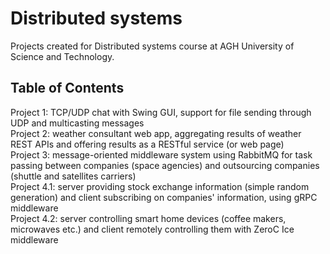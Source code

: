# Distributed systems
Projects created for Distributed systems course at AGH University of Science and Technology.

## Table of Contents

Project 1: TCP/UDP chat with Swing GUI, support for file sending through UDP and multicasting messages  
Project 2: weather consultant web app, aggregating results of weather REST APIs and offering results as a RESTful service (or web page)  
Project 3: message-oriented middleware system using RabbitMQ for task passing between companies (space agencies) and outsourcing companies (shuttle and satellites carriers)  
Project 4.1: server providing stock exchange information (simple random generation) and client subscribing on companies' information, using gRPC middleware  
Project 4.2: server controlling smart home devices (coffee makers, microwaves etc.) and client remotely controlling them with ZeroC Ice middleware  
